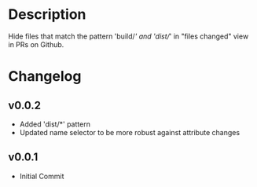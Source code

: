 # Description

Hide files that match the pattern 'build/*' and 'dist/*' in "files changed" view in PRs on Github.

# Changelog

## v0.0.2

* Added 'dist/*' pattern
* Updated name selector to be more robust against attribute changes

## v0.0.1

* Initial Commit